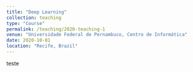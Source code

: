 ```yaml
---
title: "Deep Learning"
collection: teaching
type: "Course"
permalink: /teaching/2020-teaching-1
venue: "Universidade Federal de Pernambuco, Centro de Informática"
date: 2020-10-01
location: "Recife, Brazil"
---
```



teste
<script src="https://bibbase.org/show?bib=https://dblp.org/pid/75/5629.bib&jsonp=1"></script>
